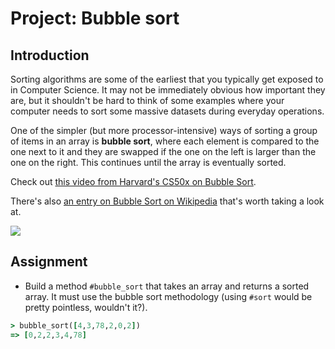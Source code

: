 # Project: Bubble sort

## Introduction

Sorting algorithms are some of the earliest that you typically get exposed to in Computer Science. It may not be immediately obvious how important they are, but it shouldn't be hard to think of some examples where your computer needs to sort some massive datasets during everyday operations.

One of the simpler \(but more processor-intensive\) ways of sorting a group of items in an array is **bubble sort**, where each element is compared to the one next to it and they are swapped if the one on the left is larger than the one on the right. This continues until the array is eventually sorted.

Check out [this video from Harvard's CS50x on Bubble Sort](https://www.youtube.com/watch?v=8Kp-8OGwphY).

There's also [an entry on Bubble Sort on Wikipedia](http://en.wikipedia.org/wiki/Bubble_sort) that's worth taking a look at.

![](http://upload.wikimedia.org/wikipedia/commons/c/c8/Bubble-sort-example-300px.gif)

## Assignment

* Build a method `#bubble_sort` that takes an array and returns a sorted array.  It must use the bubble sort methodology \(using `#sort` would be pretty pointless, wouldn't it?\).

```ruby
> bubble_sort([4,3,78,2,0,2])
=> [0,2,2,3,4,78]
```

